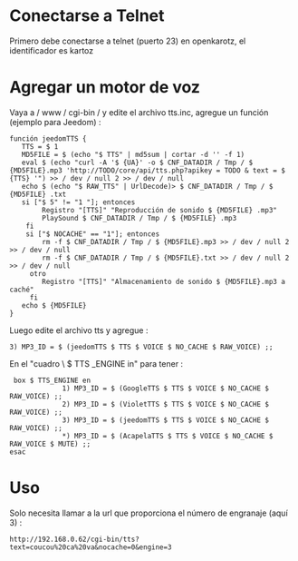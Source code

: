 Conectarse a Telnet 
======================

Primero debe conectarse a telnet (puerto 23) en openkarotz,
el identificador es kartoz

Agregar un motor de voz 
=========================

Vaya a / www / cgi-bin / y edite el archivo tts.inc, agregue un
función (ejemplo para Jeedom) :

    función jeedomTTS {
       TTS = $ 1
       MD5FILE = $ (echo "$ TTS" | md5sum | cortar -d '' -f 1)
       eval $ (echo "curl -A '$ {UA}' -o $ CNF_DATADIR / Tmp / $ {MD5FILE}.mp3 'http://TODO/core/api/tts.php?apikey = TODO & text = $ {TTS} '") >> / dev / null 2 >> / dev / null
       echo $ (echo "$ RAW_TTS" | UrlDecode)> $ CNF_DATADIR / Tmp / $ {MD5FILE} .txt
       si ["$ 5" != "1 "]; entonces
            Registro "[TTS]" "Reproducción de sonido $ {MD5FILE} .mp3"
            PlaySound $ CNF_DATADIR / Tmp / $ {MD5FILE} .mp3
        fi
        si ["$ NOCACHE" == "1"]; entonces
            rm -f $ CNF_DATADIR / Tmp / $ {MD5FILE}.mp3 >> / dev / null 2 >> / dev / null
            rm -f $ CNF_DATADIR / Tmp / $ {MD5FILE}.txt >> / dev / null 2 >> / dev / null
         otro
            Registro "[TTS]" "Almacenamiento de sonido $ {MD5FILE}.mp3 a caché"
         fi
       echo $ {MD5FILE}
    }

Luego edite el archivo tts y agregue :

    3) MP3_ID = $ (jeedomTTS $ TTS $ VOICE $ NO_CACHE $ RAW_VOICE) ;;

En el "cuadro \ $ TTS \_ENGINE in" para tener :

     box $ TTS_ENGINE en
                 1) MP3_ID = $ (GoogleTTS $ TTS $ VOICE $ NO_CACHE $ RAW_VOICE) ;;
                 2) MP3_ID = $ (VioletTTS $ TTS $ VOICE $ NO_CACHE $ RAW_VOICE) ;;
                 3) MP3_ID = $ (jeedomTTS $ TTS $ VOICE $ NO_CACHE $ RAW_VOICE) ;;
                 *) MP3_ID = $ (AcapelaTTS $ TTS $ VOICE $ NO_CACHE $ RAW_VOICE $ MUTE) ;;
    esac

Uso 
===========

Solo necesita llamar a la url que proporciona el número de engranaje (aquí 3) :

    http://192.168.0.62/cgi-bin/tts?text=coucou%20ca%20va&nocache=0&engine=3
